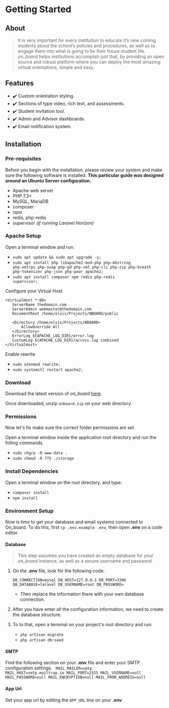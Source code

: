 # Getting Started

## About

> It is very important for every institution to educate it’s new coming students about the school’s policies and procedures, as well as to engage them into what is going to be their future student life. *on_board* helps institutions accomplish just that, by providing an open source and robust platform where you can deploy the most amazing virtual orientations, simple and easy.

## Features

* :heavy_check_mark: Custom orientation styling.
* :heavy_check_mark: Sections of type video, rich text, and assessments.
* :heavy_check_mark: Student invitation tool.
* :heavy_check_mark: Admin and Advisor dashboards.
* :heavy_check_mark: Email notification system.

## Installation


### Pre-requisites
Before you begin with the installation, please review your system and make sure the following software is installed.
**This particular guide was designed around an Ubuntu Server configuration.**
* Apache web server
* PHP 7.3+
* MySQL, MariaDB
* composer
* npm
* redis, php-redis
* supervisor *(if running Laravel Horizon)*

### Apache Setup
Open a terminal window and run:
* <code>sudo apt update && sudo apt upgrade -y;</code>
* <code>sudo apt install php libapache2-mod-php php-mbstring php-xmlrpc php-soap php-gd php-xml php-cli php-zip php-bcmath php-tokenizer php-json php-pear apache2;</code>
* <code>sudo apt install composer npm redis php-redis supervisor;</code>

Configure your Virtual Host

```
<VirtualHost *:80>
   ServerName thedomain.com
   ServerAdmin webmaster@thedomain.com
   DocumentRoot /home/elvis/Projects/NBOARD/public

   <Directory /home/elvis/Projects/NBOARD>
       AllowOverride All
   </Directory>
   ErrorLog ${APACHE_LOG_DIR}/error.log
   CustomLog ${APACHE_LOG_DIR}/access.log combined
</VirtualHost>

```
Enable rewrite
* <code>sudo a2enmod rewrite;</code>
* <code>sudo systemctl restart apache2;</code>

### Download
Download the latest version of *on_board* [here](https://github.com/elvisblanco1993/on_board/releases).

Once downloaded, unzip <code>onboard.zip</code> on your web directory.

### Permissions
Now let's fix make sure the correct folder permissions are set.

Open a terminal window inside the application root directory and run the folling commands.

* <code>sudo chgrp -R www-data . </code>
* <code>sudo chmod -R 775 ./storage</code>


### Install Dependencies
Open a terminal window on the root directory, and type:
* <code>composer install</code>
* <code>npm install</code>

### Environment Setup
Now is time to get your database and email systems connected to On_board.
To do this, first <code>cp .env.example .env</code>, then open **.env** on a code editor.

#### Database
> This step assumes you have created an empty database for your *on_board* instance, as well as a secure username and password.

1. On the **.env** file, look for the following code:

    <code>DB_CONNECTION=mysql
    DB_HOST=127.0.0.1
    DB_PORT=3306
    DB_DATABASE=laravel
    DB_USERNAME=root
    DB_PASSWORD=</code>
    * Then replace the information there with your own database connection.

2. After you have enter all the configuration information, we need to create the database structure.

3. To to that, open a terminal on your project's root directory and run:
    * <code>php artisan migrate</code>
    * <code>php artisan db:seed</code>

#### SMTP
Find the following section on your **.env** file and enter your SMTP configuration settings.
<code>
MAIL_MAILER=smtp
MAIL_HOST=smtp.mailtrap.io
MAIL_PORT=2525
MAIL_USERNAME=null
MAIL_PASSWORD=null
MAIL_ENCRYPTION=null
MAIL_FROM_ADDRESS=null
</code>

#### App Url
Set your app url by editing the <code>APP_URL</code> line on your **.env**
